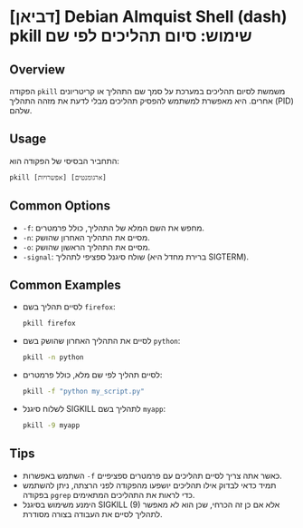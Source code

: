 # [דביאן] Debian Almquist Shell (dash) pkill שימוש: סיום תהליכים לפי שם

## Overview
הפקודה `pkill` משמשת לסיום תהליכים במערכת על סמך שם התהליך או קריטריונים אחרים. היא מאפשרת למשתמש להפסיק תהליכים מבלי לדעת את מזהה התהליך (PID) שלהם.

## Usage
התחביר הבסיסי של הפקודה הוא:

```
pkill [אפשרויות] [ארגומנטים]
```

## Common Options
- `-f`: מחפש את השם המלא של התהליך, כולל פרמטרים.
- `-n`: מסיים את התהליך האחרון שהושק.
- `-o`: מסיים את התהליך הראשון שהושק.
- `-signal`: שולח סיגנל ספציפי לתהליך (ברירת מחדל היא SIGTERM).

## Common Examples
- לסיים תהליך בשם `firefox`:
  ```bash
  pkill firefox
  ```

- לסיים את התהליך האחרון שהושק בשם `python`:
  ```bash
  pkill -n python
  ```

- לסיים תהליך לפי שם מלא, כולל פרמטרים:
  ```bash
  pkill -f "python my_script.py"
  ```

- לשלוח סיגנל SIGKILL לתהליך בשם `myapp`:
  ```bash
  pkill -9 myapp
  ```

## Tips
- השתמש באפשרות `-f` כאשר אתה צריך לסיים תהליכים עם פרמטרים ספציפיים.
- תמיד כדאי לבדוק אילו תהליכים יושפעו מהפקודה לפני הרצתה, ניתן להשתמש בפקודה `pgrep` כדי לראות את התהליכים המתאימים.
- הימנע משימוש בסיגנל SIGKILL (9) אלא אם כן זה הכרחי, שכן הוא לא מאפשר לתהליך לסיים את העבודה בצורה מסודרת.